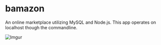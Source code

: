 # bamazon
An online marketplace utilizing MySQL and Node.js. This app operates on localhost though the commandline.

![Imgur](https://i.imgur.com/ufONsJH.gifv)
